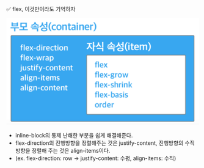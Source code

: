 ✅ flex, 이것만이라도 기억하자

![flex](/resources/flex.png)

* inline-block의 통제 난해한 부분을 쉽게 해결해준다.
* flex-direction의 진행방향을 정렬해주는 것은 justify-content, 진행방향의 수직 방향을 정렬해 주는 것은 align-items이다.
* (ex. flex-direction: row -> justify-content: 수평, align-items: 수직) 
